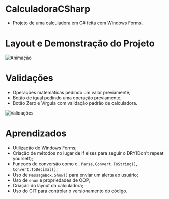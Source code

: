 # CalculadoraCSharp

* Projeto de uma calculadora em C# feita com Windows Forms.

# Layout e Demonstração do Projeto

![Animação](https://github.com/DiasMath/CalculadoraCSharp/assets/92406256/ffad8df0-201b-4b63-add3-3e61b0ada351)

# Validações
* Operações matemáticas pedindo um valor previamente;
* Botão de igual pedindo uma operação previamente;
* Botão Zero e Vírgula com validação padrão de calculadora.

![Validações](https://github.com/DiasMath/CalculadoraCSharp/assets/92406256/2e761e3e-0b44-4ba3-8f4a-38e32b006b66)

# Aprendizados
 * Utilização do Windows Forms;
 * Criação de métodos no lugar de if elses para seguir o DRY(Don't repeat yourself);
 * Funçoes de conversão como o `.Parse`, `Convert.ToString()`, `Convert.ToDecimal()`;
 * Uso de `MessageBox.Show()` para enviar um alerta ao usuário;
 * Uso de `enum` e propriedades de OOP;
 * Criação do layout da calculadora;
 * Uso do GIT para controlar o versionamento do código.
